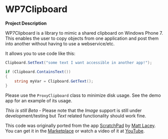 # WP7Clipboard

**Project Description**

WP7Clipboard is a library to mimic a shared clipboard on Windows Phone 7. This enables the user to copy objects from one application and post them into another without having to use a webservice/etc.

It allows you to use code like this:

```csharp
Clipboard.SetText("some text I want accessible in another app!");

if (Clipboard.ContainsText())
{
    string myVar = Clipboard.GetText();
}
```

Please use the `ProxyClipboard` class to minimize disk usage. See the demo app for an example of its usage.

*This is still Beta* - Please note that the _Image_ support is still under development/testing but _Text_ related functionality should work fine.

This code was originally ported from the app [ScratchPad](http://blog.mrlacey.co.uk/2010/12/cut-and-paste-with-current-wp7dev-tools.html) by [Matt Lacey](http://blog.mrlacey.co.uk/2011/03/wp7clipboard-clipboard-api-for-wp7dev.html). You can get it in the [Marketplace](http://social.zune.net/redirect?type=phoneApp&id=c225d285-9304-e011-9264-00237de2db9e) or watch a video of it at [YouTube](http://www.youtube.com/watch?v=zx7tDgW5c-k&feature=player_embedded).
